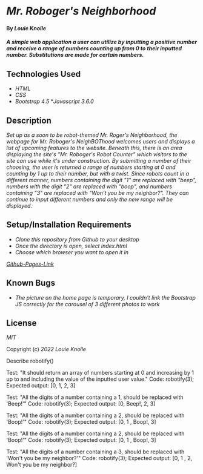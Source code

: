 # _Mr. Roboger's Neighborhood_

#### By _**Louie Knolle**_

#### _A simple web application a user can utilize by inputting a positive number and receive a range of numbers counting up from 0 to their inputted number. Substitutions are made for certain numbers._

## Technologies Used

* _HTML_
* _CSS_
* _Bootstrap 4.5_
*_Javascript 3.6.0_


## Description

_Set up as a soon to be robot-themed Mr. Roger's Neighborhood, the webpage for Mr. Roboger's NeighBOThood welcomes users and displays a list of upcoming features to the website. Beneath this, there is an area displaying the site's "Mr. Roboger's Robot Counter" which visitors to the site can use while it's under construction.  By submitting a number of their choosing, the user is returned a range of numbers starting at 0 and counting by 1 up to their number, but with a twist.  Since robots count in a different manner, numbers containing the digit "1" are replaced with "beep", numbers with the digit "2" are replaced with "boop", and numbers containing "3" are replaced with "Won't you be my neighbor?". They can continue to input different numbers and only the new range will be displayed._

## Setup/Installation Requirements

* _Clone this repository from Github to your desktop_
* _Once the directory is open, select index.html_
* _Choose which browser you want to open it in_

_[Github-Pages-Link](louieknolle.github.io/program-portfolio)_


## Known Bugs

* _The picture on the home page is temporary, I couldn't link the Bootstrap JS correctly for the carousel of 3 different photos to work_

## License

_MIT_

Copyright (c) _2022_ _Louie Knolle_


Describe robotify()

Test: "It should return an array of numbers starting at 0 and increasing by 1 up to and including the value of the inputted user value."
Code: robotify(3);
Expected output: [0, 1, 2, 3]

Test: "All the digits of a number containing a 1, should be replaced with 'Beep!'"
Code: robotify(3);
Expected output: [0, Beep!, 2, 3]

Test: "All the digits of a number containing a 2, should be replaced with 'Boop!'"
Code: robotify(3);
Expected output: [0, 1 , Boop!, 3]

Test: "All the digits of a number containing a 2, should be replaced with 'Boop!'"
Code: robotify(3);
Expected output: [0, 1 , Boop!, 3]

Test: "All the digits of a number containing a 3, should be replaced with 'Won't you be my neighbor?'"
Code: robotify(3);
Expected output: [0, 1 , 2, Won't you be my neighbor?]


